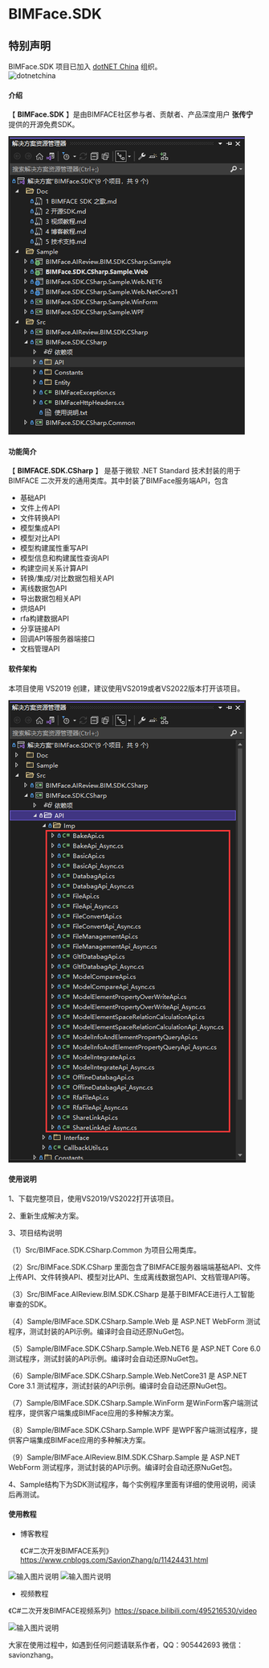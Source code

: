 # BIMFace.SDK

## 特别声明

BIMFace.SDK 项目已加入 [dotNET China](https://gitee.com/dotnetchina)  组织。<br/>
![dotnetchina](https://images.gitee.com/uploads/images/2021/0324/120117_2da9922c_416720.png "132645_21007ea0_974299.png")

#### 介绍
【 **BIMFace.SDK** 】是由BIMFACE社区参与者、贡献者、产品深度用户  **张传宁**  提供的开源免费SDK。

![输入图片说明](Src/BIMFace.SDK.CSharp/Imgs/01.png)

#### 功能简介

【 **BIMFACE.SDK.CSharp** 】 是基于微软 .NET Standard 技术封装的用于 BIMFACE 二次开发的通用类库。其中封装了BIMFace服务端API，包含

- 基础API
- 文件上传API
- 文件转换API
- 模型集成API
- 模型对比API
- 模型构建属性重写API
- 模型信息和构建属性查询API
- 构建空间关系计算API
- 转换/集成/对比数据包相关API
- 离线数据包API
- 导出数据包相关API
- 烘焙API
- rfa构建数据API
- 分享链接API
- 回调API等服务器端接口
- 文档管理API

#### 软件架构
本项目使用 VS2019 创建，建议使用VS2019或者VS2022版本打开该项目。

![输入图片说明](Src/BIMFace.SDK.CSharp/Imgs/02.png)


#### 使用说明

1、下载完整项目，使用VS2019/VS2022打开该项目。

2、重新生成解决方案。 

3、项目结构说明 

（1）Src/BIMFace.SDK.CSharp.Common 为项目公用类库。 

（2）Src/BIMFace.SDK.CSharp 里面包含了BIMFACE服务器端端基础API、文件上传API、文件转换API、模型对比API、生成离线数据包API、文档管理API等。 

（3）Src/BIMFace.AIReview.BIM.SDK.CSharp 是基于BIMFACE进行人工智能审查的SDK。

（4）Sample/BIMFace.SDK.CSharp.Sample.Web 是 ASP.NET WebForm 测试程序，测试封装的API示例。编译时会自动还原NuGet包。

（5）Sample/BIMFace.SDK.CSharp.Sample.Web.NET6 是 ASP.NET Core 6.0 测试程序，测试封装的API示例。编译时会自动还原NuGet包。

（6）Sample/BIMFace.SDK.CSharp.Sample.Web.NetCore31 是 ASP.NET Core 3.1 测试程序，测试封装的API示例。编译时会自动还原NuGet包。

（7）Sample/BIMFace.SDK.CSharp.Sample.WinForm 是WinForm客户端测试程序，提供客户端集成BIMFace应用的多种解决方案。

（8）Sample/BIMFace.SDK.CSharp.Sample.WPF 是WPF客户端测试程序，提供客户端集成BIMFace应用的多种解决方案。

（9）Sample/BIMFace.AIReview.BIM.SDK.CSharp.Sample 是 ASP.NET WebForm 测试程序，测试封装的API示例。编译时会自动还原NuGet包。

4、Sample结构下为SDK测试程序，每个实例程序里面有详细的使用说明，阅读后再测试。

#### 使用教程

- 博客教程

  《C#二次开发BIMFACE系列》https://www.cnblogs.com/SavionZhang/p/11424431.html

 ![输入图片说明](https://images.gitee.com/uploads/images/2021/0625/115700_33fdbaa6_1273526.png "BIMFace 使用教程1.png")
![输入图片说明](https://images.gitee.com/uploads/images/2021/0625/115707_aa7fbe37_1273526.png "BIMFace 使用教程2.png")

- 视频教程

《C#二次开发BIMFACE视频系列》https://space.bilibili.com/495216530/video

![输入图片说明](https://images.gitee.com/uploads/images/2021/0625/115720_85ecf0bc_1273526.jpeg "23.jpg")

大家在使用过程中，如遇到任何问题请联系作者，QQ：905442693 微信：savionzhang。